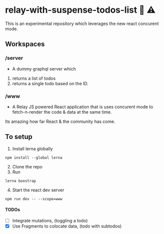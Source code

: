 # relay-with-suspense-todos-list 🧪 ⚠️

This is an experimental repository which leverages the new react concurent mode. 


## Workspaces

### /server
- A dummy graphql server which 
1. returns a list of todos
2. returns a single todo based on the ID.

### /www
- A Relay JS powered React application that is uses concurent mode to fetch-n-render the code & data at the same time.

Its amazing how far React & the community has come.


## To setup
1. Install lerna globally
```
npm install --global lerna
```
2. Clone the repo
3. Run 
```
lerna boostrap
```
4. Start the react dev server

```
npm run dev -- --scope=www
```


#### TODOs
- [ ] Integrate mutations, (toggling a todo)
- [x] Use Fragments to colocate data, (todo with subtodos)
